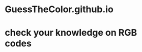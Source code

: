 # GuessTheColor.github.io
# check your knowledge on RGB codes

<!-- [check here](https://ravi-chandra2709.github.io/GuessTheColor.github.io/) -->
